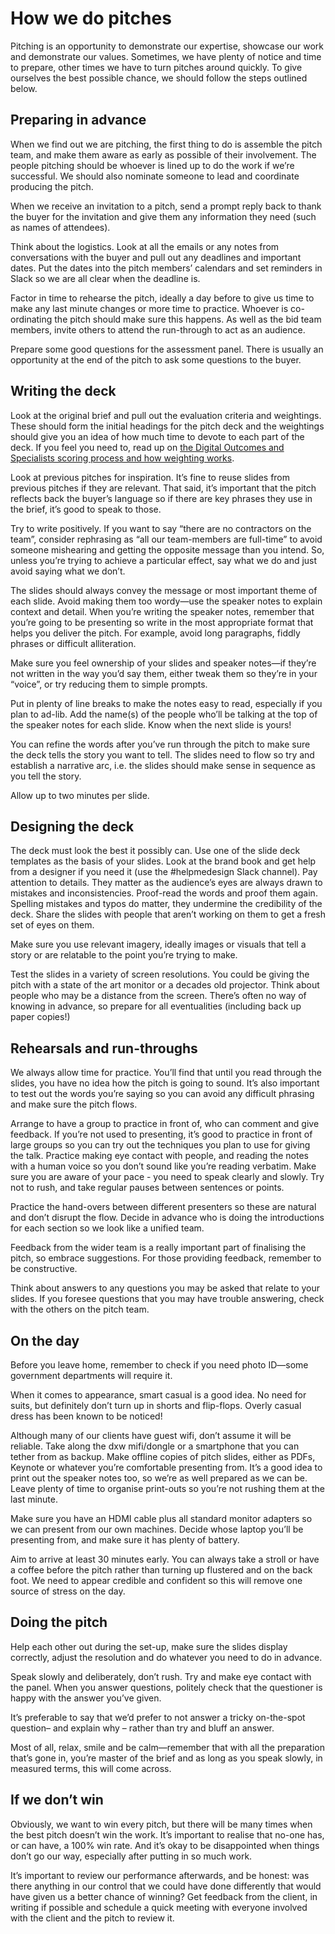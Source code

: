 # How we do pitches

Pitching is an opportunity to demonstrate our expertise, showcase our work and demonstrate our values. Sometimes, we have plenty of notice and time to prepare, other times we have to turn pitches around quickly. To give ourselves the best possible chance, we should follow the steps outlined below.

## Preparing in advance

When we find out we are pitching, the first thing to do is assemble the pitch team, and make them aware as early as possible of their involvement. The people pitching should be whoever is lined up to do the work if we’re successful. We should also nominate someone to lead and coordinate producing the pitch.

When we receive an invitation to a pitch, send a prompt reply back to thank the buyer for the invitation and give them any information they need (such as names of attendees).

Think about the logistics. Look at all the emails or any notes from conversations with  the buyer and pull out any deadlines and important dates. Put the dates into the pitch members’ calendars and set reminders in Slack so we are all clear when the deadline is.

Factor in time to rehearse the pitch, ideally a day before to give us time to make any last minute changes or more time to practice. Whoever is co-ordinating the pitch should make sure this happens.  As well as the bid team members, invite others to attend the run-through to act as an audience.

Prepare some good questions for the assessment panel. There is usually an opportunity at the end of the pitch to ask some questions to the buyer.

## Writing the deck

Look at the original brief and pull out the evaluation criteria and weightings. These should form the initial headings for the pitch deck and the weightings should give you an idea of how much time to devote to each part of the deck. If you feel you need to, read up on [the Digital Outcomes and Specialists scoring process and how weighting works](https://www.gov.uk/guidance/how-to-score-digital-outcomes-and-specialists-suppliers).

Look at previous pitches for inspiration. It’s fine to reuse slides from previous pitches if they are relevant. That said, it’s important that the pitch reflects back the buyer’s language so if there are key phrases they use in the brief, it’s good to speak to those.

Try to write positively. If you want to say “there are no contractors on the team”, consider rephrasing as “all our team-members are full-time” to avoid someone mishearing and getting the opposite message than you intend. So, unless you’re trying to achieve a particular effect, say what we do and just avoid saying what we don’t.

The slides should always convey the message or most important theme of each slide. Avoid making them too wordy—use the speaker notes to explain context and detail. When you’re writing the speaker notes, remember that you’re going to be presenting so write in the most appropriate format that helps you deliver the pitch. For example, avoid long paragraphs, fiddly phrases or difficult alliteration.

Make sure you feel ownership of your slides and speaker notes—if they’re not written in the way you’d say them, either tweak them so they’re in your “voice”, or try reducing them to simple prompts.

Put in plenty of line breaks to make the notes easy to read, especially if you plan to ad-lib. Add the name(s) of the people who’ll be talking at the top of the speaker notes for each slide. Know when the next slide is yours!

You can refine the words after you’ve run through the pitch to make sure the deck tells the story you want to tell. The slides need to flow so try and establish a narrative arc, i.e. the slides should make sense in sequence as you tell the story.

Allow up to two minutes per slide.

## Designing the deck

The deck must look the best it possibly can. Use one of the slide deck templates as the basis of your slides. Look at the brand book and get help from a designer if you need it (use the #helpmedesign Slack channel). Pay attention to details. They matter as the audience’s eyes are always drawn to mistakes and inconsistencies. Proof-read the words and proof them again. Spelling mistakes and typos do matter, they undermine the credibility of the deck. Share the slides with people that aren’t working on them to get a fresh set of eyes on them.

Make sure you use relevant imagery, ideally images or visuals  that tell a story or are relatable to the point you’re trying to make.

Test the slides in a variety of screen resolutions. You could be giving the pitch with a state of the art monitor or a decades old projector. Think about people who may be a distance from the screen. There’s often no way of knowing in advance, so prepare for all eventualities (including back up paper copies!)

## Rehearsals and run-throughs

We always allow time for practice. You’ll find that until you read through the slides, you have no idea how the pitch is going to sound. It’s also important to test out the words you’re saying so you can avoid any difficult phrasing and make sure the pitch flows.

Arrange to have a group to practice in front of, who can comment and give feedback. If you’re not used to presenting, it’s good to practice in front of large groups so you can try out the techniques you plan to use for giving the talk. Practice making eye contact with people, and reading the notes with a human voice so you don’t sound like you’re reading verbatim.  Make sure you are aware of your pace - you need to speak clearly and slowly. Try not to rush, and take regular pauses between sentences or points.

Practice the hand-overs between different presenters so these are natural and don’t disrupt the flow. Decide in advance who is doing the introductions for each section so we look like a unified team.

Feedback from the wider team is a really important part of finalising the pitch, so embrace suggestions. For those providing feedback, remember to be constructive.

Think about answers to any questions you may be asked that relate to your slides. If you foresee questions that you may have trouble answering, check with the others on the pitch team.

## On the day

Before you leave home, remember to check if you need photo ID—some government departments will require it.

When it comes to appearance, smart casual is a good idea. No need for suits, but definitely don’t turn up in shorts and flip-flops. Overly casual dress has been known to be noticed!

Although many of our clients have guest wifi, don’t assume it will be reliable. Take along the dxw mifi/dongle or a smartphone that you can tether from as backup. Make offline copies of pitch slides, either as PDFs, Keynote or whatever you’re comfortable presenting from. It’s a good idea to print out the speaker notes too, so we’re as well prepared as we can be. Leave plenty of time to organise print-outs so you’re not rushing them at the last minute.

Make sure you have an HDMI cable plus all standard monitor adapters so we can present from our own machines. Decide whose laptop you’ll be presenting from, and make sure it has plenty of battery.

Aim to arrive at least 30 minutes early. You can always take a stroll or have a coffee before the pitch rather than turning up flustered and on the back foot. We need to appear credible and confident so this will remove one source of stress on the day.

## Doing the pitch

Help each other out during the set-up, make sure the slides display correctly, adjust the resolution and do whatever you need to do in advance.

Speak slowly and deliberately, don’t rush. Try and make eye contact with the panel. When you answer questions, politely check that the questioner is happy with the answer you’ve given.

It’s preferable to say that we’d prefer to not answer a tricky on-the-spot question– and explain why – rather than try and bluff an answer.

Most of all, relax, smile and be calm—remember that with all the preparation that’s gone in, you’re master of the brief and as long as you speak slowly, in measured terms, this will come across.

## If we don’t win

Obviously, we want to win every pitch, but there will be many times when the best pitch doesn’t win the work. It’s important to realise that no-one has, or can have, a 100% win rate. And it’s okay to be disappointed when things don’t go our way, especially after putting in so much work.

It’s important to review our performance afterwards, and be honest: was there anything in our control that we could have done differently that would have given us a better chance of winning? Get feedback from the client, in writing if possible and schedule a quick meeting with everyone involved with the client and the pitch to review it.